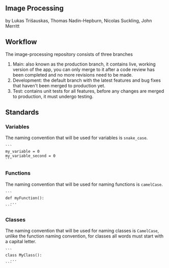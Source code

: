 ## Image Processing
by Lukas Trišauskas, Thomas Nadin-Hepburn, Nicolas Suckling, John Merritt

## Workflow

The image-processing repository consists of three branches

1. Main: also known as the production branch, it contains live, working version of the app, you can only merge to it after a code review has been completed and no more revisions need to be made.
2. Development: the default branch with the latest features and bug fixes that haven't been merged to production yet.
3. Test: contains unit tests for all features, before any changes are merged to production, it must undergo testing.



## Standards

### Variables<br>
The naming convention that will be used for variables is `snake_case`.<br>

    ```
    my_variable = 0
    my_variable_second = 0
    ```
### Functions<br>
The naming convention that will be used for naming functions is `camelCase`.<br>

    ```
    def myFunction():
      ...
    ```

### Classes<br>
The naming convention that will be used for naming classes is `CamelCase`, unlike the function naming convention, for classes all words must start with a capital letter.<br>

    ```
    class MyClass():
      ...
    ```

